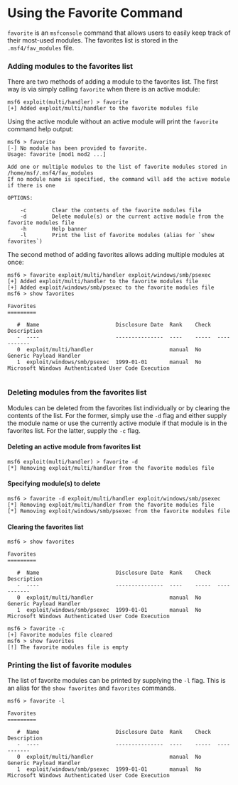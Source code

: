 # Using the Favorite Command

`favorite` is an `msfconsole` command that allows users to easily keep track of their most-used modules. The favorites list is stored in the `.msf4/fav_modules` file.

### Adding modules to the favorites list

There are two methods of adding a module to the favorites list. The first way is via simply calling `favorite` when there is an active module:

```shell
msf6 exploit(multi/handler) > favorite
[+] Added exploit/multi/handler to the favorite modules file
```


Using the active module without an active module will print the `favorite` command help output:

```shell
msf6 > favorite
[-] No module has been provided to favorite.
Usage: favorite [mod1 mod2 ...]

Add one or multiple modules to the list of favorite modules stored in /home/msf/.msf4/fav_modules
If no module name is specified, the command will add the active module if there is one

OPTIONS:

    -c        Clear the contents of the favorite modules file
    -d        Delete module(s) or the current active module from the favorite modules file
    -h        Help banner
    -l        Print the list of favorite modules (alias for `show favorites`)
```



The second method of adding favorites allows adding multiple modules at once:

```msf
msf6 > favorite exploit/multi/handler exploit/windows/smb/psexec
[+] Added exploit/multi/handler to the favorite modules file
[+] Added exploit/windows/smb/psexec to the favorite modules file
msf6 > show favorites

Favorites
=========

   #  Name                        Disclosure Date  Rank    Check  Description
   -  ----                        ---------------  ----    -----  -----------
   0  exploit/multi/handler                        manual  No     Generic Payload Handler
   1  exploit/windows/smb/psexec  1999-01-01       manual  No     Microsoft Windows Authenticated User Code Execution


```


### Deleting modules from the favorites list

Modules can be deleted from the favorites list individually or by clearing the contents of the list. For the former, simply use the `-d` flag and either supply the module name or use the currently active module if that module is in the favorites list. For the latter, supply the `-c` flag.

#### Deleting an active module from favorites list

```shell
msf6 exploit(multi/handler) > favorite -d
[*] Removing exploit/multi/handler from the favorite modules file
```

#### Specifying module(s) to delete

```shell
msf6 > favorite -d exploit/multi/handler exploit/windows/smb/psexec
[*] Removing exploit/multi/handler from the favorite modules file
[*] Removing exploit/windows/smb/psexec from the favorite modules file
```

#### Clearing the favorites list

```msf
msf6 > show favorites

Favorites
=========

   #  Name                        Disclosure Date  Rank    Check  Description
   -  ----                        ---------------  ----    -----  -----------
   0  exploit/multi/handler                        manual  No     Generic Payload Handler
   1  exploit/windows/smb/psexec  1999-01-01       manual  No     Microsoft Windows Authenticated User Code Execution

msf6 > favorite -c
[+] Favorite modules file cleared
msf6 > show favorites
[!] The favorite modules file is empty
```

### Printing the list of favorite modules

The list of favorite modules can be printed by supplying the `-l` flag. This is an alias for the `show favorites` and `favorites` commands.

```shell
msf6 > favorite -l

Favorites
=========

   #  Name                        Disclosure Date  Rank    Check  Description
   -  ----                        ---------------  ----    -----  -----------
   0  exploit/multi/handler                        manual  No     Generic Payload Handler
   1  exploit/windows/smb/psexec  1999-01-01       manual  No     Microsoft Windows Authenticated User Code Execution
```